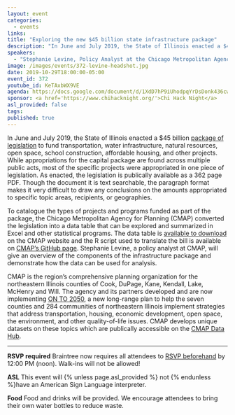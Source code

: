 ```yaml
---
layout: event
categories:
  - events
links:
title: "Exploring the new $45 billion state infrastructure package"
description: "In June and July 2019, the State of Illinois enacted a $45 billion package of legislation to fund transportation, water infrastructure, natural resources, open space, school construction, affordable housing, and other projects. To catalogue the types of projects and programs funded as part of the package, the Chicago Metropolitan Agency for Planning (CMAP) converted the legislation into a data table that can be explored and summarized in Excel and other statistical programs."
speakers:
  - "Stephanie Levine, Policy Analyst at the Chicago Metropolitan Agency for Planning"
image: /images/events/372-levine-headshot.jpg
date: 2019-10-29T18:00:00-05:00
event_id: 372
youtube_id: KeTAxbWX9VE
agenda: https://docs.google.com/document/d/1XdD7hP9iUhodpqYrDsDonk436cw-Q46eD2bW2Ia4Bjg/edit?usp=sharing
sponsor: <a href='https://www.chihacknight.org/'>Chi Hack Night</a>
asl_provided: false
tags:
published: true
---
```


In June and July 2019, the State of Illinois enacted a $45 billion [package of legislation](https://www.cmap.illinois.gov/updates/all/-/asset_publisher/UIMfSLnFfMB6/content/rebuild-illinois-implements-key-on-to-2050-transportation-recommendations-but-more-reforms-are-need-2) to fund transportation, water infrastructure, natural resources, open space, school construction, affordable housing, and other projects. While appropriations for the capital package are found across multiple public acts, most of the specific projects were appropriated in one piece of legislation. As enacted, the legislation is publically available as a 362 page PDF.  Though the document it is text searchable, the paragraph format makes it very difficult to draw any conclusions on the amounts appropriated to specific topic areas, recipients, or geographies.

To catalogue the types of projects and programs funded as part of the package, the Chicago Metropolitan Agency for Planning (CMAP) converted the legislation into a data table that can be explored and summarized in Excel and other statistical programs. The data table is [available to download](https://www.cmap.illinois.gov/documents/10180/1036672/Public+Act+101-0029+PUBLIC+VERSION.xlsx/580f40f2-e89f-fb3d-1ba3-6f4cbdd9769b) on the CMAP website and the R script used to translate the bill is available on [CMAP’s GitHub page](https://github.com/CMAP-REPOS/Illinois-Capital-Bill-2019). Stephanie Levine, a policy analyst at CMAP, will give an overview of the components of the infrastructure package and demonstrate how the data can be used for analysis.

CMAP is the region’s comprehensive planning organization for the northeastern Illinois counties of Cook, DuPage, Kane, Kendall, Lake, McHenry and Will. The agency and its partners developed and are now implementing [ON TO 2050](https://www.cmap.illinois.gov/2050/), a new long-range plan to help the seven counties and 284 communities of northeastern Illinois implement strategies that address transportation, housing, economic development, open space, the environment, and other quality-of-life issues. CMAP develops unique datasets on these topics which are publically accessible on the [CMAP Data Hub](https://datahub.cmap.illinois.gov/).

---

**RSVP required** Braintree now requires all attendees to [RSVP beforehand]({{site.rsvp_url}}) by 12:00 PM (noon). Walk-ins will not be allowed!

**ASL** This event will {% unless page.asl_provided %} not {% endunless %}have an American Sign Language interpreter.

**Food** Food and drinks will be provided. We encourage attendees to bring their own water bottles to reduce waste.
